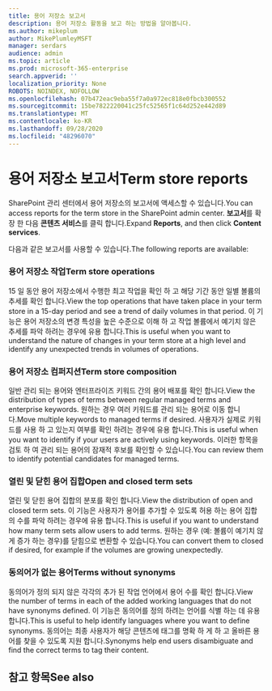 ```yaml
---
title: 용어 저장소 보고서
description: 용어 저장소 활동을 보고 하는 방법을 알아봅니다.
ms.author: mikeplum
author: MikePlumleyMSFT
manager: serdars
audience: admin
ms.topic: article
ms.prod: microsoft-365-enterprise
search.appverid: ''
localization_priority: None
ROBOTS: NOINDEX, NOFOLLOW
ms.openlocfilehash: 07b472eac9eba55f7a0a972ec818e0fbcb300552
ms.sourcegitcommit: 15be7822220041c25fc52565f1c64d252e442d89
ms.translationtype: MT
ms.contentlocale: ko-KR
ms.lasthandoff: 09/28/2020
ms.locfileid: "48296070"
---
```

# <a name="term-store-reports"></a><span data-ttu-id="3c06a-103">용어 저장소 보고서</span><span class="sxs-lookup"><span data-stu-id="3c06a-103">Term store reports</span></span>

<span data-ttu-id="3c06a-104">SharePoint 관리 센터에서 용어 저장소의 보고서에 액세스할 수 있습니다.</span><span class="sxs-lookup"><span data-stu-id="3c06a-104">You can access reports for the term store in the SharePoint admin center.</span></span> <span data-ttu-id="3c06a-105">**보고서**를 확장 한 다음 **콘텐츠 서비스**를 클릭 합니다.</span><span class="sxs-lookup"><span data-stu-id="3c06a-105">Expand **Reports**, and then click **Content services**.</span></span>

<span data-ttu-id="3c06a-106">다음과 같은 보고서를 사용할 수 있습니다.</span><span class="sxs-lookup"><span data-stu-id="3c06a-106">The following reports are available:</span></span>

### <a name="term-store-operations"></a><span data-ttu-id="3c06a-107">용어 저장소 작업</span><span class="sxs-lookup"><span data-stu-id="3c06a-107">Term store operations</span></span>

<span data-ttu-id="3c06a-108">15 일 동안 용어 저장소에서 수행한 최고 작업을 확인 하 고 해당 기간 동안 일별 볼륨의 추세를 확인 합니다.</span><span class="sxs-lookup"><span data-stu-id="3c06a-108">View the top operations that have taken place in your term store in a 15-day period and see a trend of daily volumes in that period.</span></span> <span data-ttu-id="3c06a-109">이 기능은 용어 저장소의 변경 특성을 높은 수준으로 이해 하 고 작업 볼륨에서 예기치 않은 추세를 파악 하려는 경우에 유용 합니다.</span><span class="sxs-lookup"><span data-stu-id="3c06a-109">This is useful when you want to understand the nature of changes in your term store at a high level and identify any unexpected trends in volumes of operations.</span></span> 

### <a name="term-store-composition"></a><span data-ttu-id="3c06a-110">용어 저장소 컴퍼지션</span><span class="sxs-lookup"><span data-stu-id="3c06a-110">Term store composition</span></span>

<span data-ttu-id="3c06a-111">일반 관리 되는 용어와 엔터프라이즈 키워드 간의 용어 배포를 확인 합니다.</span><span class="sxs-lookup"><span data-stu-id="3c06a-111">View the distribution of types of terms between regular managed terms and enterprise keywords.</span></span> <span data-ttu-id="3c06a-112">원하는 경우 여러 키워드를 관리 되는 용어로 이동 합니다.</span><span class="sxs-lookup"><span data-stu-id="3c06a-112">Move multiple keywords to managed terms if desired.</span></span> <span data-ttu-id="3c06a-113">사용자가 실제로 키워드를 사용 하 고 있는지 여부를 확인 하려는 경우에 유용 합니다.</span><span class="sxs-lookup"><span data-stu-id="3c06a-113">This is useful when you want to identify if your users are actively using keywords.</span></span> <span data-ttu-id="3c06a-114">이러한 항목을 검토 하 여 관리 되는 용어의 잠재적 후보를 확인할 수 있습니다.</span><span class="sxs-lookup"><span data-stu-id="3c06a-114">You can review them to identify potential candidates for managed terms.</span></span>

### <a name="open-and-closed-term-sets"></a><span data-ttu-id="3c06a-115">열린 및 닫힌 용어 집합</span><span class="sxs-lookup"><span data-stu-id="3c06a-115">Open and closed term sets</span></span>

<span data-ttu-id="3c06a-116">열린 및 닫힌 용어 집합의 분포를 확인 합니다.</span><span class="sxs-lookup"><span data-stu-id="3c06a-116">View the distribution of open and closed term sets.</span></span> <span data-ttu-id="3c06a-117">이 기능은 사용자가 용어를 추가할 수 있도록 허용 하는 용어 집합의 수를 파악 하려는 경우에 유용 합니다.</span><span class="sxs-lookup"><span data-stu-id="3c06a-117">This is useful if you want to understand how many term sets allow users to add terms.</span></span> <span data-ttu-id="3c06a-118">원하는 경우 (예: 볼륨이 예기치 않게 증가 하는 경우)를 닫힘으로 변환할 수 있습니다.</span><span class="sxs-lookup"><span data-stu-id="3c06a-118">You can convert them to closed if desired, for example if the volumes are growing unexpectedly.</span></span> 

### <a name="terms-without-synonyms"></a><span data-ttu-id="3c06a-119">동의어가 없는 용어</span><span class="sxs-lookup"><span data-stu-id="3c06a-119">Terms without synonyms</span></span>

<span data-ttu-id="3c06a-120">동의어가 정의 되지 않은 각각의 추가 된 작업 언어에서 용어 수를 확인 합니다.</span><span class="sxs-lookup"><span data-stu-id="3c06a-120">View the number of terms in each of the added working languages that do not have synonyms defined.</span></span> <span data-ttu-id="3c06a-121">이 기능은 동의어를 정의 하려는 언어를 식별 하는 데 유용 합니다.</span><span class="sxs-lookup"><span data-stu-id="3c06a-121">This is useful to help identify languages where you want to define synonyms.</span></span> <span data-ttu-id="3c06a-122">동의어는 최종 사용자가 해당 콘텐츠에 태그를 명확 하 게 하 고 올바른 용어를 찾을 수 있도록 지원 합니다.</span><span class="sxs-lookup"><span data-stu-id="3c06a-122">Synonyms help end users disambiguate and find the correct terms to tag their content.</span></span>

## <a name="see-also"></a><span data-ttu-id="3c06a-123">참고 항목</span><span class="sxs-lookup"><span data-stu-id="3c06a-123">See also</span></span>



  






